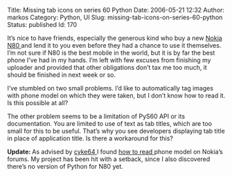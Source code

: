 Title: Missing tab icons on series 60 Python
Date: 2006-05-21 12:32
Author: markos
Category: Python, UI
Slug: missing-tab-icons-on-series-60-python
Status: published
Id: 170

<html>
 <body>
  <div>
   <p>
    It’s nice to have friends, especially the generous kind who buy a new
    <a href="http://www.europe.nokia.com/n80">
     Nokia N80
    </a>
    and lend it to you even before they had a chance to use it themselves. I’m not sure if N80 is the best mobile in the world, but it is by far the best phone I’ve had in my hands. I’m left with few excuses from finishing my uploader and provided that other obligations don’t tax me too much, it should be finished in next week or so.
   </p>
   <p>
    I’ve stumbled on two small problems. I’d like to automatically tag images with phone model on which they were taken, but I don’t know how to read it. Is this possible at all?
   </p>
   <p>
    The other problem seems to be a limitation of PyS60 API or its documentation. You are limited to use of text as tab titles, which are too small for this to be useful. That’s why you see developers displaying tab title in place of application title. Is there a workaround for this?
   </p>
   <p>
    <strong>
     Update:
    </strong>
    As advised by
    <a href="http://cyke64.googlepages.com/" title="cyke64's homepage">
     cyke64
    </a>
    I found
    <a href="http://discussion.forum.nokia.com/forum/showthread.php?t=75744&amp;highlight=phone+model">
     how to read
    </a>
    phone model on Nokia’s forums. My project has been hit with a setback, since I also discovered there’s no version of Python for N80 yet.
   </p>
  </div>
 </body>
</html>